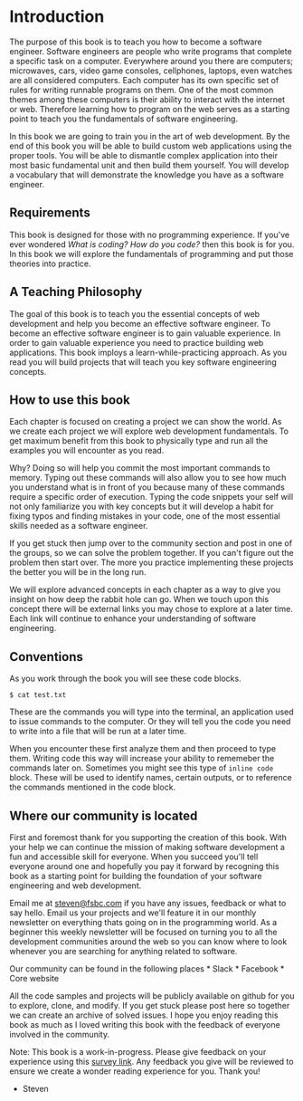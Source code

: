 # Introduction
The purpose of this book is to teach you how to become a software engineer. Software engineers are people who write programs that complete a specific task on a computer. Everywhere around you there are computers; microwaves, cars, video game consoles, cellphones, laptops, even watches are all considered computers. Each computer has its own specific set of rules for writing runnable programs on them. One of the most common themes among these computers is their ability to interact with the internet or web. Therefore learning how to program on the web serves as a starting point to teach you the fundamentals of software engineering. 

In this book we are going to train you in the art of web development. By the end of this book you will be able to build custom web applications using the proper tools. You will be able to dismantle complex application into their most basic fundamental unit and then build them yourself. You will develop a vocabulary that will demonstrate the knowledge you have as a software engineer. 

## Requirements
This book is designed for those with no programming experience. If you've ever wondered *What is coding? How do you code?* then this book is for you. In this book we will explore the fundamentals of programming and put those theories into practice.

## A Teaching Philosophy
The goal of this book is to teach you the essential concepts of web development and help you become an effective software engineer. To become an effective software engineer is to gain valuable experience. In order to gain valuable experience you need to practice building web applications. This book imploys a learn-while-practicing approach. As you read you will build projects that will teach you key software engineering concepts.

## How to use this book
Each chapter is focused on creating a project we can show the world. As we create each project we will explore web development fundamentals. To get maximum benefit from this book to physically type and run all the examples you will encounter as you read.

Why? Doing so will help you commit the most important commands to memory. Typing out these commands will also allow you to see how much you understand what is in front of you because many of these commands require a specific order of execution. Typing the code snippets your self will not only familiarize you with key concepts but it will develop a habit for fixing typos and finding mistakes in your code, one of the most essential skills needed as a software engineer.

If you get stuck then jump over to the community section and post in one of the groups, so we can solve the problem together. If you can't figure out the problem then start over. The more you practice implementing these projects the better you will be in the long run. 

We will explore advanced concepts in each chapter as a way to give you insight on how deep the rabbit hole can go. When we touch upon this concept there will be external links you may chose to explore at a later time. Each link will continue to enhance your understanding of software engineering.

## Conventions

As you work through the book you will see these code blocks.

```$ cat test.txt```

These are the commands you will type into the terminal, an application used to issue commands to the computer. Or they will tell you the code you need to write into a file that will be run at a later time. 

When you encounter these first analyze them and then proceed to type them. Writing code this way will increase your ability to rememeber the commands later on. Sometimes you might see this type of `inline code` block. These will be used to identify names, certain outputs, or to reference the commands mentioned in the code block.

## Where our community is located
First and foremost thank for you supporting the creation of this book. With your help we can continue the mission of making software development a fun and accessible skill for everyone. When you succeed you'll tell everyone around one and hopefully you pay it forward by recogning this book as a starting point for building the foundation of your software engineering and web development. 

Email me at steven@fsbc.com if you have any issues, feedback or what to say hello. Email us your projects and we'll feature it in our monthly newsletter on everything thats going on in the programming world. As a beginner this weekly newsletter will be focused on turning you to all the  development communities around the web so you can know where to look whenever you are searching for anything related to software.

Our community can be found in the following places
    * Slack 
    * Facebook
    * Core website
    
All the code samples and projects will be publicly available on github for you to explore, clone, and modify. If you get stuck please post here so together we can create an archive of solved issues. I hope you enjoy reading this book as much as I loved writing this book with the feedback of everyone involved in the community. 


Note: This book is a work-in-progress. Please give feedback on your experience using this [survey link](https://www.surveymonkey.com/r/JY27M3J). Any feedback you give will be reviewed to ensure we create a wonder reading experience for you. Thank you!

- Steven


